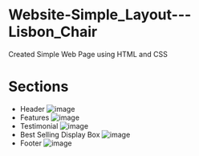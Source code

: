 # Website-Simple_Layout---Lisbon_Chair
Created Simple Web Page using HTML and CSS

# Sections
* Header
![image](https://user-images.githubusercontent.com/84145925/141496623-0af5bddb-16df-4f3d-8eef-efffe2d9f0d9.png)
* Features
![image](https://user-images.githubusercontent.com/84145925/141496868-63f68c08-af2f-4c73-a26e-11ea24b430c9.png)
* Testimonial
![image](https://user-images.githubusercontent.com/84145925/141496970-de59119b-b7b3-4e2f-a82e-245135f2c4f6.png)
* Best Selling Display Box
![image](https://user-images.githubusercontent.com/84145925/141497077-623fc258-e13c-4b0f-a6bd-3f1443e7345a.png)
* Footer
![image](https://user-images.githubusercontent.com/84145925/141497177-35352e85-0766-49f1-8521-d243b54cb71c.png)

